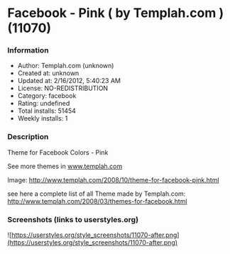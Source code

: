 # Facebook - Pink ( by Templah.com ) (11070)

### Information
- Author: Templah.com (unknown)
- Created at: unknown
- Updated at: 2/16/2012, 5:40:23 AM
- License: NO-REDISTRIBUTION
- Category: facebook
- Rating: undefined
- Total installs: 51454
- Weekly installs: 1


### Description
Theme for Facebook Colors - Pink 

See more themes in www.templah.com

Image: http://www.templah.com/2008/10/theme-for-facebook-pink.html


see here a complete list of all Theme  made by Templah.com: 
http://www.templah.com/2008/03/themes-for-facebook.html


### Screenshots (links to userstyles.org)
![https://userstyles.org/style_screenshots/11070-after.png](https://userstyles.org/style_screenshots/11070-after.png)


